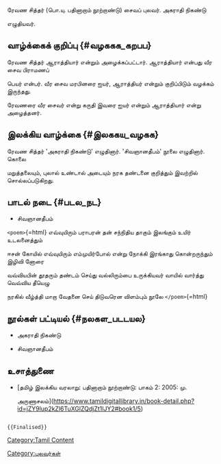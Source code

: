 ரேவண சித்தர் (பொ.யு. பதினாறாம் நூற்றாண்டு) சைவப் புலவர். அகராதி நிகண்டு
எழுதியவர்.

## வாழ்க்கைக் குறிப்பு {#வழககக_கறபப}

ரேவண சித்தர் ஆராத்தியார் என்றும் அழைக்கப்பட்டார். ஆராத்தியார் என்பது வீர சைவ பிராமணப்
பெயர் என்பர். வீர சைவ மரபினரை ஐயர், ஆராத்தியர் என்றும் குறிப்பிடும் வழக்கம் இருந்தது.
ரேவணரை வீர சைவர் என்று கருதி இவரை ஐயர் என்றும் ஆராத்தியார் என்று அழைத்தனர்.

## இலக்கிய வாழ்க்கை {#இலககய_வழகக}

ரேவண சித்தர் \'அகராதி நிகண்டு\' எழுதினார். \'சிவஞானதீபம்\' நூலை எழுதினார். கொலை
மறுத்தலையும், புலால் உண்டால் அடையும் நரக தண்டனை குறித்தும் இவற்றில் சொல்லப்படுகிறது.

## பாடல் நடை {#படல_நட}

-   சிவஞானதீபம்

`<poem>`{=html} எவ்வுயிரும் பராபரன் தன் சந்நிதிய தாகும் இலங்கும் உயிர் உடலனைத்தும்
ஈசன் கோயில் எவ்வுயிரும் எம்முயிர்போல் என்று நோக்கி இரங்காது கொன்றருந்தும் இழிவி னோரை
வவ்வியபின் தூதரும் தண்டம் செய்து வல்லிரும்பை உருக்கியவர் வாயில் வார்த்து வெவ்விய தீயெழு
நரகில் வீழ்த்தி மாறா வேதனை செய் திடுவரென விளம்பும் நூலே `</poem>`{=html}

## நூல்கள் பட்டியல் {#நலகள_படடயல}

-   அகராதி நிகண்டு
-   சிவஞானதீபம்

## உசாத்துணை

-   [தமிழ் இலக்கிய வரலாறு: பதினாறாம் நூற்றாண்டு: பாகம் 2: 2005: மு.
    அருணாசலம்](https://www.tamildigitallibrary.in/book-detail.php?id=jZY9lup2kZl6TuXGlZQdjZt1lJY2#book1/5)

```{=mediawiki}
{{Finalised}}
```
[Category:Tamil Content](Category:Tamil_Content "wikilink")
[Category:புலவர்கள்](Category:புலவர்கள் "wikilink")
